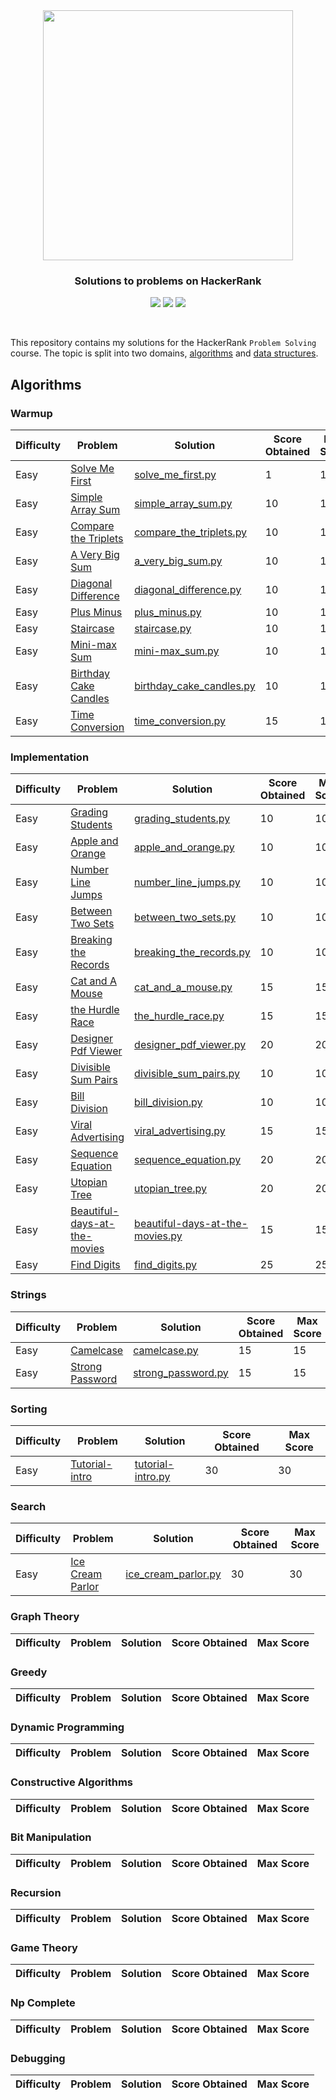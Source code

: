 <br />
<h1 align="center">
  <a href='https://www.hackerrank.com/sanjaysunil' target="_blank">
  <img width="400px" src="https://blog.hackerrank.com/wp-content/uploads/2017/04/logo_HRwordmark2700x670_2-1.png" />
  </a>
</div>

<h3 align='center'>Solutions to problems on HackerRank</h3>

<p align="center">
	<img src="https://img.shields.io/badge/Problems%20Solved-29-brightgreen.svg">
	<img src="https://img.shields.io/badge/Score-401-yellow.svg">
	<img src="https://img.shields.io/badge/Language-Python-blue.svg">
</p>
<br/>

This repository contains my solutions for the HackerRank `Problem Solving` course. The topic is split into two domains, [algorithms](https://www.hackerrank.com/domains/algorithms) and [data structures](https://www.hackerrank.com/domains/data-structures).

## Algorithms
### Warmup
| Difficulty | Problem                                                                                      | Solution                                                                                     | Score Obtained | Max Score |
| ---------- | -------------------------------------------------------------------------------------------- | -------------------------------------------------------------------------------------------- | -------------- | --------- |
| Easy       | [Solve Me First](https://www.hackerrank.com/challenges/solve-me-first/problem)               | [solve_me_first.py](/problem_solving/algorithms/warmup/easy/solve_me_first.py)               | 1              | 1         |
| Easy       | [Simple Array Sum](https://www.hackerrank.com/challenges/simple-array-sum/problem)           | [simple_array_sum.py](/problem_solving/algorithms/warmup/easy/simple_array_sum.py)           | 10             | 10        |
| Easy       | [Compare the Triplets](https://www.hackerrank.com/challenges/compare-the-triplets/problem)   | [compare_the_triplets.py](/problem_solving/algorithms/warmup/easy/compare_the_triplets.py)   | 10             | 10        |
| Easy       | [A Very Big Sum](https://www.hackerrank.com/challenges/a-very-big-sum/problem)               | [a_very_big_sum.py](/problem_solving/algorithms/warmup/easy/a_very_big_sum.py)               | 10             | 10        |
| Easy       | [Diagonal Difference](https://www.hackerrank.com/challenges/diagonal-difference/problem)     | [diagonal_difference.py](/problem_solving/algorithms/warmup/easy/diagonal_difference.py)     | 10             | 10        |
| Easy       | [Plus Minus](https://www.hackerrank.com/challenges/plus-minus/problem)                       | [plus_minus.py](/problem_solving/algorithms/warmup/easy/plus_minus.py)                       | 10             | 10        |
| Easy       | [Staircase](https://www.hackerrank.com/challenges/staircase/problem)                         | [staircase.py](/problem_solving/algorithms/warmup/easy/staircase.py)                         | 10             | 10        |
| Easy       | [Mini-max Sum](https://www.hackerrank.com/challenges/mini-max-sum/problem)                   | [mini-max_sum.py](/problem_solving/algorithms/warmup/easy/mini-max_sum.py)                   | 10             | 10        |
| Easy       | [Birthday Cake Candles](https://www.hackerrank.com/challenges/birthday-cake-candles/problem) | [birthday_cake_candles.py](/problem_solving/algorithms/warmup/easy/birthday_cake_candles.py) | 10             | 10        |
| Easy       | [Time Conversion](https://www.hackerrank.com/challenges/time-conversion/problem)             | [time_conversion.py](/problem_solving/algorithms/warmup/easy/time_conversion.py)             | 15             | 15        |

### Implementation
| Difficulty | Problem                                                                                                    | Solution                                                                                                           | Score Obtained | Max Score |
| ---------- | ---------------------------------------------------------------------------------------------------------- | ------------------------------------------------------------------------------------------------------------------ | -------------- | --------- |
| Easy       | [Grading Students](https://www.hackerrank.com/challenges/grading-students/problem)                         | [grading_students.py](/problem_solving/algorithms/implementation/easy/grading_students.py)                         | 10             | 10        |
| Easy       | [Apple and Orange](https://www.hackerrank.com/challenges/apple-and-orange/problem)                         | [apple_and_orange.py](/problem_solving/algorithms/implementation/easy/apple_and_orange.py)                         | 10             | 10        |
| Easy       | [Number Line Jumps](https://www.hackerrank.com/challenges/number-line-jumps/problem)                       | [number_line_jumps.py](/problem_solving/algorithms/implementation/easy/number_line_jumps.py)                       | 10             | 10        |
| Easy       | [Between Two Sets](https://www.hackerrank.com/challenges/between-two-sets/problem)                         | [between_two_sets.py](/problem_solving/algorithms/implementation/easy/between_two_sets.py)                         | 10             | 10        |
| Easy       | [Breaking the Records](https://www.hackerrank.com/challenges/breaking-the-records/problem)                 | [breaking_the_records.py](/problem_solving/algorithms/implementation/easy/breaking_the_records.py)                 | 10             | 10        |
| Easy       | [Cat and A Mouse](https://www.hackerrank.com/challenges/cat-and-a-mouse/problem)                           | [cat_and_a_mouse.py](/problem_solving/algorithms/implementation/easy/cat_and_a_mouse.py)                           | 15             | 15        |
| Easy       | [the Hurdle Race](https://www.hackerrank.com/challenges/the-hurdle-race/problem)                           | [the_hurdle_race.py](/problem_solving/algorithms/implementation/easy/the_hurdle_race.py)                           | 15             | 15        |
| Easy       | [Designer Pdf Viewer](https://www.hackerrank.com/challenges/designer-pdf-viewer/problem)                   | [designer_pdf_viewer.py](/problem_solving/algorithms/implementation/easy/designer_pdf_viewer.py)                   | 20             | 20        |
| Easy       | [Divisible Sum Pairs](https://www.hackerrank.com/challenges/divisible-sum-pairs/problem)                   | [divisible_sum_pairs.py](/problem_solving/algorithms/implementation/easy/divisible_sum_pairs.py)                   | 10             | 10        |
| Easy       | [Bill Division](https://www.hackerrank.com/challenges/bill-division/problem)                               | [bill_division.py](/problem_solving/algorithms/implementation/easy/bill_division.py)                               | 10             | 10        |
| Easy       | [Viral Advertising](https://www.hackerrank.com/challenges/viral-advertising/problem)                       | [viral_advertising.py](/problem_solving/algorithms/implementation/easy/viral_advertising.py)                       | 15             | 15        |
| Easy       | [Sequence Equation](https://www.hackerrank.com/challenges/sequence-equation/problem)                       | [sequence_equation.py](/problem_solving/algorithms/implementation/easy/sequence_equation.py)                       | 20             | 20        |
| Easy       | [Utopian Tree](https://www.hackerrank.com/challenges/utopian-tree/problem)                                 | [utopian_tree.py](/problem_solving/algorithms/implementation/easy/utopian_tree.py)                                 | 20             | 20        |
| Easy       | [Beautiful-days-at-the-movies](https://www.hackerrank.com/challenges/beautiful-days-at-the-movies/problem) | [beautiful-days-at-the-movies.py](/problem_solving/algorithms/implementation/easy/beautiful-days-at-the-movies.py) | 15             | 15        |
| Easy       | [Find Digits](https://www.hackerrank.com/challenges/find-digits/problem)                                   | [find_digits.py](/problem_solving/algorithms/implementation/easy/find_digits.py)                                   | 25             | 25        |

### Strings
| Difficulty | Problem                                                                          | Solution                                                                          | Score Obtained | Max Score |
| ---------- | -------------------------------------------------------------------------------- | --------------------------------------------------------------------------------- | -------------- | --------- |
| Easy       | [Camelcase](https://www.hackerrank.com/challenges/camelcase/problem)             | [camelcase.py](/problem_solving/algorithms/strings/easy/camelcase.py)             | 15             | 15        |
| Easy       | [Strong Password](https://www.hackerrank.com/challenges/strong-password/problem) | [strong_password.py](/problem_solving/algorithms/strings/easy/strong_password.py) | 15             | 15        |

### Sorting
| Difficulty | Problem                                                                        | Solution                                                                        | Score Obtained | Max Score |
| ---------- | ------------------------------------------------------------------------------ | ------------------------------------------------------------------------------- | -------------- | --------- |
| Easy       | [Tutorial-intro](https://www.hackerrank.com/challenges/tutorial-intro/problem) | [tutorial-intro.py](/problem_solving/algorithms/sorting/easy/tutorial-intro.py) | 30             | 30        |

### Search
| Difficulty | Problem                                                                            | Solution                                                                           | Score Obtained | Max Score |
| ---------- | ---------------------------------------------------------------------------------- | ---------------------------------------------------------------------------------- | -------------- | --------- |
| Easy       | [Ice Cream Parlor](https://www.hackerrank.com/challenges/ice-cream-parlor/problem) | [ice_cream_parlor.py](/problem_solving/algorithms/search/easy/ice_cream_parlor.py) | 30             | 30        |

### Graph Theory
| Difficulty | Problem | Solution | Score Obtained | Max Score |
| ---------- | ------- | -------- | -------------- | --------- |

### Greedy
| Difficulty | Problem | Solution | Score Obtained | Max Score |
| ---------- | ------- | -------- | -------------- | --------- |

### Dynamic Programming
| Difficulty | Problem | Solution | Score Obtained | Max Score |
| ---------- | ------- | -------- | -------------- | --------- |

### Constructive Algorithms
| Difficulty | Problem | Solution | Score Obtained | Max Score |
| ---------- | ------- | -------- | -------------- | --------- |

### Bit Manipulation
| Difficulty | Problem | Solution | Score Obtained | Max Score |
| ---------- | ------- | -------- | -------------- | --------- |

### Recursion
| Difficulty | Problem | Solution | Score Obtained | Max Score |
| ---------- | ------- | -------- | -------------- | --------- |

### Game Theory
| Difficulty | Problem | Solution | Score Obtained | Max Score |
| ---------- | ------- | -------- | -------------- | --------- |

### Np Complete
| Difficulty | Problem | Solution | Score Obtained | Max Score |
| ---------- | ------- | -------- | -------------- | --------- |

### Debugging
| Difficulty | Problem | Solution | Score Obtained | Max Score |
| ---------- | ------- | -------- | -------------- | --------- |

